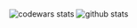 <img align="center" alt="codewars stats" src="https://www.codewars.com/users/azarath1/badges/small)](https://www.codewars.com/users/azarath1/badges/small" />
<img align="center" alt="github stats" src="https://github-readme-stats.vercel.app/api?username=azarath1&count_private=true&show_icons=true&theme=midnight-purple)" />
